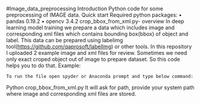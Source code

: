 #Image_data_preprocessing
Introduction
 	Python code for some preprocessing of IMAGE data.
Quick start
 	Required python packages:
•	pandas  0.19.2
•	opencv 3.4.2
crop_bbox_from_xml.py- overview
In deep learning model training we prepare a data which includes image and corresponding xml files which contains bounding box(bbox) of object and label. This data can be prepared using labelimg tool(https://github.com/qaprosoft/labelImg) or other tools. In this repository I uploaded 2 example image and xml files for review. Sometimes we need only exact croped object out of image to prepare dataset. So this code helps you to do that.
Example:


 
 	To run the file open spyder or Anaconda prompt and type below command:
Python crop_bbox_from_xml.py
It will ask for path, provide your system path where image and corresponding xml files are stored.




